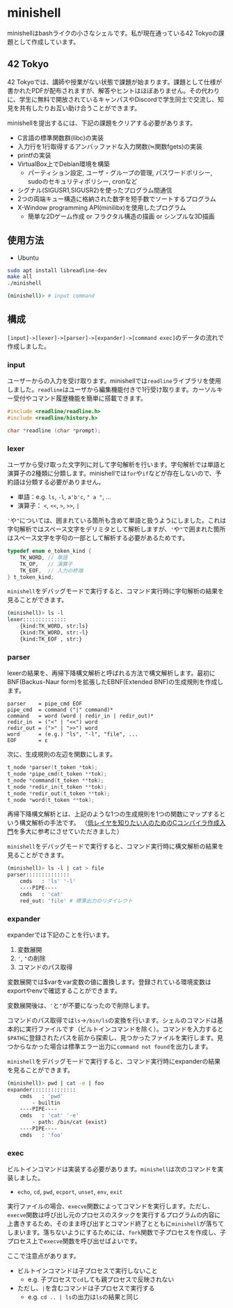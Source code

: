 # minishell

minishellはbashライクの小さなシェルです。私が現在通っている42 Tokyoの課題として作成しています。

## 42 Tokyo

42 Tokyoでは、講師や授業がない状態で課題が始まります。課題として仕様が書かれたPDFが配布されますが、解答やヒントはほぼありません。その代わりに、学生に無料で開放されているキャンパスやDiscordで学生同士で交流し、知見を共有したりお互い助け合うことができます。

minishellを提出するには、下記の課題をクリアする必要があります。
- C言語の標準関数群(libc)の実装
- 入力行を1行取得するアンバッファドな入力関数(≒関数fgets)の実装
- printfの実装
- VirtualBox上でDebian環境を構築
    - パーティション設定, ユーザ・グループの管理, パスワードポリシー, sudoのセキュリティポリシー, cronなど
- シグナル(SIGUSR1,SIGUSR2)を使ったプログラム間通信
- 2つの両端キュー構造に格納された数字を短手数でソートするプログラム
- X-Window programming API(minilibx)を使用したプログラム
    - 簡単な2Dゲーム作成 or フラクタル構造の描画 or シンプルな3D描画

## 使用方法
- Ubuntu
```bash
sudo apt install libreadline-dev
make all
./minishell

(minishell)> # input command
```

## 構成
`[input]->[lexer]->[parser]->[expander]->[command exec]`のデータの流れで作成しました。

### input
ユーザーからの入力を受け取ります。minishellでは`readline`ライブラリを使用しました。`readline`はユーザから編集機能付きで1行受け取ります。カーソルキー受付やコマンド履歴機能を簡単に搭載できます。

```c
#include <readline/readline.h>
#include <readline/history.h>

char *readline (char *prompt);
```

### lexer
ユーザから受け取った文字列に対して字句解析を行います。字句解析では単語と演算子の2種類に分類します。minishellでは`for`や`if`などが存在しないので、予約語は分類する必要がありません。

- 単語：e.g. `ls`, `-l`, `a'b'c`, `" a "`, ...
- 演算子： `<`, `<<`, `>`, `>>`, `|`

`'`や`"`については、囲まれている箇所も含めて単語と扱うようにしました。これは字句解析ではスペース文字をデリミタとして解析しますが、`'`や`"`で囲まれた箇所はスペース文字を字句の一部として解析する必要があるためです。

```c
typedef enum e_token_kind {
    TK_WORD, // 単語
    TK_OP,   // 演算子
    TK_EOF,  // 入力の終端
} t_token_kind;
```
`minishell`をデバッグモードで実行すると、コマンド実行時に字句解析の結果を見ることができます。
```sh
(minishell)> ls -l
lexer::::::::::::::
    {kind:TK_WORD, str:ls}
    {kind:TK_WORD, str:-l}
    {kind:TK_EOF , str:}
```

### parser
lexerの結果を、再帰下降構文解析と呼ばれる方法で構文解析します。最初にBNF(Backus-Naur form)を拡張したEBNF(Extended BNF)の生成規則を作成します。

```ebnf
parser    = pipe_cmd EOF
pipe_cmd  = command ("|" command)*
command   = word (word | redir_in | redir_out)*
redir_in  = ("<" | "<<") word 
redir_out = (">" | ">>") word
word      = (e.g.) "ls", "-l", "file", ...
EOF       = ε
```

次に、生成規則の左辺を関数にします。
```cpp
t_node *parser(t_token *tok);
t_node *pipe_cmd(t_token **tok);
t_node *command(t_token **tok);
t_node *redir_in(t_token **tok);
t_node *redir_out(t_token **tok);
t_node *word(t_token **tok);
```
再帰下降構文解析とは、上記のような1つの生成規則を1つの関数にマップするという構文解析の手法です。
（[低レイヤを知りたい人のためのCコンパイラ作成入門](https://www.sigbus.info/compilerbook)を多大に参考にさせていただきました）

`minishell`をデバッグモードで実行すると、コマンド実行時に構文解析の結果を見ることができます。
```sh
(minishell)> ls -l | cat > file
parser::::::::::::::
    cmds   : 'ls' '-l' 
    ----PIPE----
    cmds   : 'cat' 
    red_out: 'file' # 標準出力のリダイレクト
```

### expander
expanderでは下記のことを行います。

1. 変数展開
1. `'`, `"`の削除
1. コマンドのパス取得

変数展開では$varをvar変数の値に置換します。登録されている環境変数はexportやenvで確認することができます。

変数展開後は、`'`と`"`が不要になったので削除します。

コマンドのパス取得では`ls`->`/bin/ls`の変換を行います。シェルのコマンドは基本的に実行ファイルです（ビルトインコマンドを除く）。コマンドを入力すると`$PATH`に登録されたパスを前から探索し、見つかったファイルを実行します。見つからなかった場合は標準エラー出力に`command not found`を出力します。

`minishell`をデバッグモードで実行すると、コマンド実行時にexpanderの結果を見ることができます。
```sh
(minishell)> pwd | cat -e | foo
expander::::::::::::::
    cmds   : 'pwd' 
        - builtin
    ----PIPE----
    cmds   : 'cat' '-e' 
        - path: /bin/cat (exist)
    ----PIPE----
    cmds   : 'foo'
```

### exec

ビルトインコマンドは実装する必要があります。`minishell`は次のコマンドを実装しました。
- `echo`, `cd`, `pwd`, `ecport`, `unset`, `env`, `exit`

実行ファイルの場合、`execve`関数によってコマンドを実行します。ただし、`execve`関数は呼び出し元のプロセスのスタックを実行するプログラムの内容に上書きするため、そのまま呼び出すとコマンド終了とともに`minishell`が落ちてしまいます。落ちないようにするためには、`fork`関数で子プロセスを作成し、子プロセス上で`execve`関数を呼び出せばよいです。

ここで注意点があります。
- ビルトインコマンドは子プロセスで実行しないこと
    - e.g. 子プロセスで`cd`しても親プロセスで反映されない
- ただし、`|`を含むコマンドは子プロセスで実行する
    - e.g. `cd .. | ls`の出力は`ls`の結果と同じ
